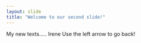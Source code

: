 ```yaml
---
layout: slide
title: "Welcome to our second slide!"
---
```

My new texts..... Irene
Use the left arrow to go back!
